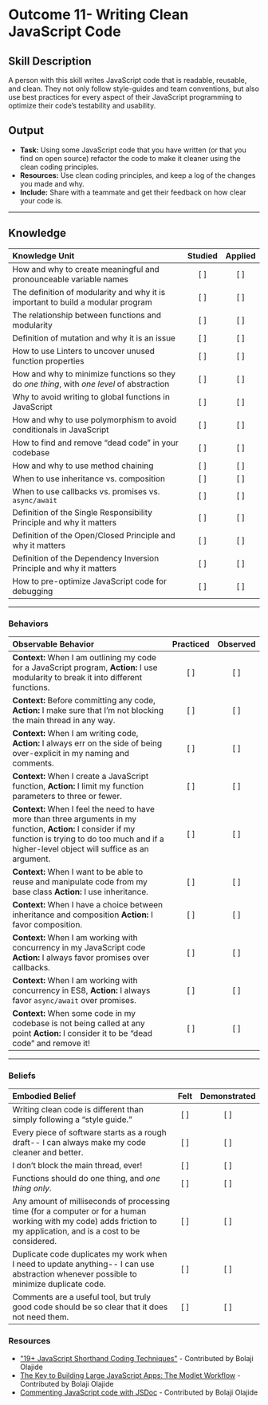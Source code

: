 # Outcome 11- Writing Clean JavaScript Code

## Skill Description
A person with this skill writes JavaScript code that is readable, reusable, and clean. They not only follow style-guides and team conventions, but also use best practices for every aspect of their JavaScript programming to optimize their code’s testability and usability. 

## Output
- **Task:** Using some JavaScript code that you have written (or that you find on open source) refactor the code to make it cleaner using the clean coding principles. 
- **Resources:** Use clean coding principles, and keep a log of the changes you made and why.
- **Include:** Share with a teammate and get their feedback on how clear your code is. 

-------

## Knowledge

| Knowledge Unit   |      Studied      | Applied |
|:-------------|:------------------:|:--------:|
| How and why to create meaningful and pronounceable variable names |   [ ]   |   [ ] |
| The definition of modularity and why it is important to build a modular program | [ ] | [ ] |
| The relationship between functions and modularity | [ ] | [ ] |
| Definition of mutation and why it is an issue | [ ] | [ ] |
| How to use Linters to uncover unused function properties | [ ] | [ ] |
| How and why to minimize functions so they do *one thing*, with *one level* of abstraction | [ ] | [ ] |
| Why to avoid writing to global functions in JavaScript | [ ] | [ ] |
| How and why to use polymorphism to avoid conditionals in JavaScript | [ ] | [ ] |
| How to find and remove “dead code” in your codebase | [ ] | [ ] |
| How and why to use method chaining | [ ] | [ ] |
| When to use inheritance vs. composition | [ ] | [ ] |
| When to use callbacks vs. promises vs. `async/await` | [ ] | [ ] |
| Definition of the Single Responsibility Principle and why it matters | [ ] | [ ] |
| Definition of the Open/Closed Principle and why it matters | [ ] | [ ] |
| Definition of the Dependency Inversion Principle and why it matters | [ ] | [ ] |
| How to pre-optimize JavaScript code for debugging | [ ] | [ ] |

-------

### Behaviors

| Observable Behavior   |      Practiced      | Observed |
|:-------------|:------------------:|:--------:|
| **Context:** When I am outlining my code for a JavaScript program, **Action:** I use modularity to break it into different functions. |   [ ]   |   [ ] |
| **Context:** Before committing any code, **Action:** I make sure that I’m not blocking the main thread in any way. |   [ ]   |   [ ] |
| **Context:** When I am writing code, **Action:** I always err on the side of being over-explicit in my naming and comments. |   [ ]   |   [ ] |
| **Context:** When I create a JavaScript function, **Action:** I limit my function parameters to three or fewer. |   [ ]   |   [ ] |
| **Context:** When I feel the need to have more than three arguments in my function, **Action:** I consider if my function is trying to do too much and if a higher-level object will suffice as an argument. |   [ ]   |   [ ] |
| **Context:** When I want to be able to reuse and manipulate code from my base class **Action:** I use inheritance. |   [ ]   |   [ ] |
| **Context:** When I have a choice between inheritance and composition **Action:** I favor composition. |   [ ]   |   [ ] |
| **Context:** When I am working with concurrency in my JavaScript code **Action:** I always favor promises over callbacks. |   [ ]   |   [ ] |
| **Context:** When I am working with concurrency in ES8, **Action:** I always favor `async/await` over promises. |   [ ]   |   [ ] |
| **Context:** When some code in my codebase is not being called at any point **Action:** I consider it to be “dead code” and remove it! |   [ ]   |   [ ] |

-------

### Beliefs

| Embodied Belief   |      Felt      | Demonstrated |
|:-------------|:------------------:|:--------:|
| Writing clean code is different than simply following a “style guide.” |   [ ]   |   [ ] |
| Every piece of software starts as a rough draft-- I can always make my code cleaner and better. |   [ ]   |   [ ] |
| I don’t block the main thread, ever! |   [ ]   |   [ ] |
| Functions should do one thing, and *one thing only*. |   [ ]   |   [ ] |
| Any amount of milliseconds of processing time (for a computer or for a human working with my code) adds friction to my application, and is a cost to be considered.  |   [ ]   |   [ ] |
| Duplicate code duplicates my work when I need to update anything-- I can use abstraction whenever possible to minimize duplicate code. |   [ ]   |   [ ] |
| Comments are a useful tool, but truly good code should be so clear that it does not need them. |   [ ]   |   [ ] |


### Resources

- ["19+ JavaScript Shorthand Coding Techniques"](https://www.sitepoint.com/shorthand-javascript-techniques/) - Contributed by Bolaji Olajide
- [The Key to Building Large JavaScript Apps: The Modlet Workflow](https://css-tricks.com/key-building-large-javascript-apps-modlet-workflow/) - Contributed by Bolaji Olajide
- [Commenting JavaScript code with JSDoc](https://www.eventbrite.com/engineering/commenting-javascript-code-with-jsdoc/) - Contributed by Bolaji Olajide
